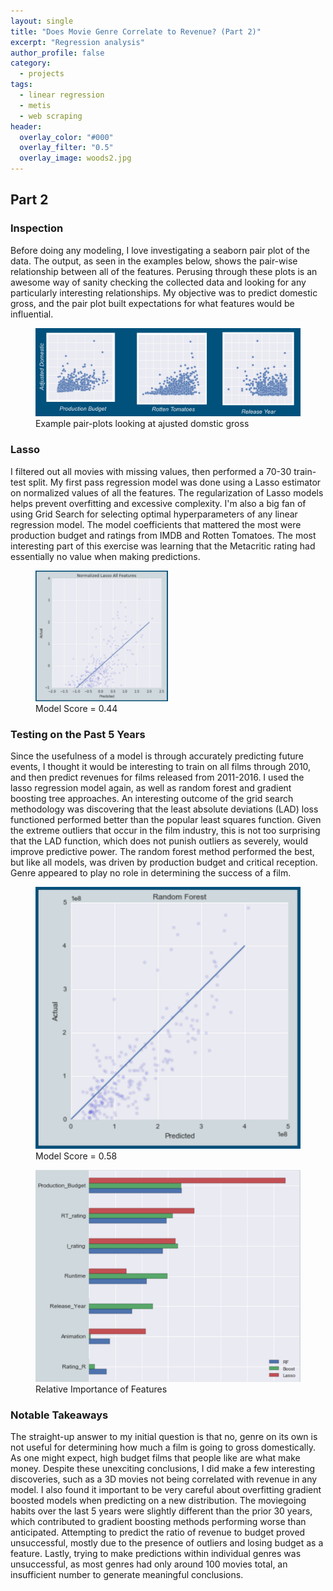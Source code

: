 ```yaml
---
layout: single
title: "Does Movie Genre Correlate to Revenue? (Part 2)"
excerpt: "Regression analysis"
author_profile: false
category:
  - projects
tags:
  - linear regression
  - metis
  - web scraping
header:
  overlay_color: "#000"
  overlay_filter: "0.5"
  overlay_image: woods2.jpg
---
```


## Part 2

### Inspection
 Before doing any modeling, I love investigating a seaborn pair plot of the data. The output, as seen in the examples below, shows the pair-wise relationship between all of the features. Perusing through these plots is an awesome way of sanity checking the collected data and looking for any particularly interesting relationships. My objective was to predict domestic gross, and the pair plot built expectations for what features would be influential.

<figure>
  <img src="/images/pairplot.png">
<figcaption>Example pair-plots looking at ajusted domstic gross </figcaption>
</figure>

### Lasso
I filtered out all movies with missing values, then performed a 70-30 train-test split. My first pass regression model was done using a Lasso estimator on normalized values of all the features. The regularization of Lasso models helps prevent overfitting and excessive complexity. I'm also a big fan of using Grid Search for selecting optimal hyperparameters of any linear regression model. The model coefficients that mattered the most were production budget and ratings from IMDB and Rotten Tomatoes. The most interesting part of this exercise was learning that the Metacritic rating had essentially no value when making predictions.

<figure>
  <img src="/images/lasso.png" style="margin:auto !important; width:50% !important;">
<figcaption>Model Score = 0.44</figcaption>
</figure>

### Testing on the Past 5 Years
Since the usefulness of a model is through accurately predicting future events, I thought it would be interesting to train on all films through 2010, and then predict revenues for films released from 2011-2016. I used the lasso regression model again, as well as random forest and gradient boosting tree approaches. An interesting outcome of the grid search methodology was discovering that the least absolute deviations (LAD) loss functioned performed better than the popular least squares function. Given the extreme outliers that occur in the film industry, this is not too surprising that the LAD function, which does not punish outliers as severely, would improve predictive power. The random forest method performed the best, but like all models, was driven by production budget and critical reception. Genre appeared to play no role in determining the success of a film.

<figure class ='half'>
    <img src="/images/randforest.png">
<figcaption>Model Score = 0.58</figcaption>
</figure>


<figure class ='half'>
    <img src="/images/features.png">
<figcaption>Relative Importance of Features</figcaption>
</figure>

### Notable Takeaways
The straight-up answer to my initial question is that no, genre on its own is not useful for determining how much a film is going to gross domestically. As one might expect, high budget films that people like are what make money. Despite these unexciting conclusions, I did make a few interesting discoveries, such as a 3D movies not being correlated with revenue in any model. I also found it important to be very careful about overfitting gradient boosted models when predicting on a new distribution. The moviegoing habits over the last 5 years were slightly different than the prior 30 years, which contributed to gradient boosting methods performing worse than anticipated. Attempting to predict the ratio of revenue to budget proved unsuccessful, mostly due to the presence of outliers and losing budget as a feature. Lastly, trying to make predictions within individual genres was unsuccessful, as most genres had only around 100 movies total, an insufficient number to generate meaningful conclusions.
